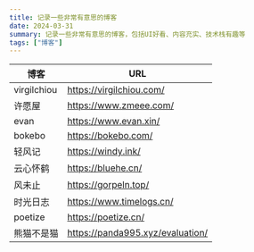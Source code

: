 ```yaml
---
title: 记录一些非常有意思的博客
date: 2024-03-31
summary: 记录一些非常有意思的博客，包括UI好看、内容充实、技术栈有趣等
tags: ["博客"]
---
```


| 博客          | URL                              |
| ----------- | -------------------------------- |
| virgilchiou | https://virgilchiou.com/         |
| 许愿屋         | https://www.zmeee.com/           |
| evan        | https://www.evan.xin/            |
| bokebo      | https://bokebo.com/              |
| 轻风记         | https://windy.ink/               |
| 云心怀鹤        | https://bluehe.cn/               |
| 风未止         | https://gorpeln.top/             |
| 时光日志        | https://www.timelogs.cn/         |
| poetize     | https://poetize.cn/              |
| 熊猫不是猫       | https://panda995.xyz/evaluation/ |
